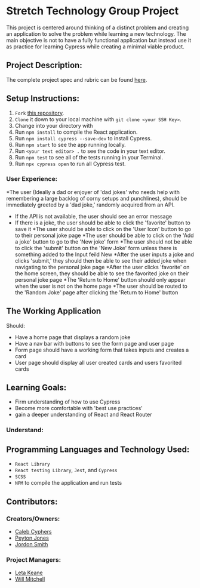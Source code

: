 # Stretch Technology Group Project
This project is centered around thinking of a distinct problem and creating an application to solve the problem while learning a new technology. The main objective is not to have a fully functional application but instead use it as practice for learning Cypress while creating a minimal viable product. 


## Project Description:
The complete project spec and rubric can be found [here](https://frontend.turing.io/projects/module-3/stretch.html).

## Setup Instructions:
  1. `Fork` [this repository](https://github.com/peytonjo/Dad-Jokes).
  1. `Clone` it down to your local machine with `git clone <your SSH Key>`.
  1. Change into your directory with 
  1. Run `npm install` to compile the React application.
  1. Run `npm install cypress --save-dev` to install Cypress.
  1. Run `npm start` to see the app running locally.
  1. Run `<your text editor> .` to see the code in your text editor.
  1. Run `npm test` to see all of the tests running in your Terminal.
  1. Run `npx cypress open` to run all Cypress test.

### User Experience:
 *The user (Ideally a dad or enjoyer of 'dad jokes' who needs help with remembering a large backlog of corny setups and punchlines), should be immediately greeted by a 'dad joke,' randomly acquired from an API.
* If the API is not available, the user should see an error message
* If there is a joke, the user should be able to click the 'favorite' button to save it
*The user should be able to click on the 'User Icon' button to go to their personal joke page
*The user should be able to click on the 'Add a joke' button to go to the 'New joke' form
*The user should not be able to click the 'submit' button on the 'New Joke' form unless there is something added to the Input feild
New
*After the user inputs a joke and clicks 'submit,' they should then be able to see their added joke when navigating to the personal joke page
*After the user clicks 'favorite' on the home screen, they should be able to see the favorited joke on their personal joke page
*The 'Return to Home' button should only appear when the user is not on the home page
*The user should be routed to the 'Random Joke' page after clicking the 'Return to Home' button









  
## The Working Application
Should:
* Have a home page that displays a random joke
* Have a nav bar with buttons to see the form page and user page
* Form page should have a working form that takes inputs and creates a card
* User page should display all user created cards and users favorited cards


## Learning Goals:
* Firm understanding of how to use Cypress 
* Become more comfortable with 'best use practices'
* gain a deeper understanding of React and React Router 

### Understand:

  
## Programming Languages and Technology Used:
* `React Library` 
* `React testing Library`, `Jest`, and `Cypress`
* `SCSS`
* `NPM` to compile the application and run tests

## Contributors:
### Creators/Owners:
* [Caleb Cyphers](https://github.com/calebcyphers)
* [Peyton Jones](https://github.com/peytonjo)
* [Jordon Smith](https://github.com/jdxsmith)
### Project Managers:
* [Leta Keane](https://github.com/letakeane)
* [Will Mitchell](https://github.com/wvmitchell)
